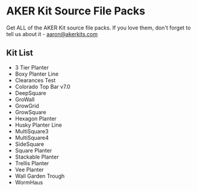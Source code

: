 # AKER Kit Source File Packs
Get ALL of the AKER Kit source file packs. If you love them, don't forget to tell us about it - aaron@akerkits.com

## Kit List
 - 3 Tier Planter
 - Boxy Planter Line
 - Clearances Test
 - Colorado Top Bar v7.0
 - DeepSquare
 - GroWall
 - GrowGrid
 - GrowSquare
 - Hexagon Planter
 - Husky Planter Line
 - MultiSquare3
 - MultiSquare4
 - SideSquare
 - Square Planter
 - Stackable Planter
 - Trellis Planter
 - Vee Planter
 - Wall Garden Trough
 - WormHaus
